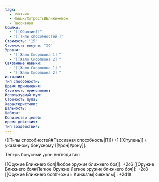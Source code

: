 ```yaml
---
tags:
  - Обаяние
  - Навык/ХитростьВБлижнемБою
  - Пассивная
Ссылки:
  - "[[Обаяние]]"
  - "[[Типы способностей]]"
Стоимость: "15"
Стоимость выкупа: "30"
Уровни:
  - "[[Жало Скорпиона 1]]"
  - "[[Жало Скорпиона 2]]"
Связанные навыки:
  - "[[Жало Скорпиона 1]]"
  - "[[Жало Скорпиона 2]]"
Источник:
Тип способности:
Время применения:
Стоимость применения:
Используемый пул:
Стоимость пула:
Характеристики:
Дальность:
Шаблон:
Количество целей:
Время действия:
Тип воздействия:
---
```

([[Типы способностей#Пассивная способность|П]]) +1 [[Ступень]] к указанному бонусному [[Урон|Урону]].

Теперь бонусный урон выгляди так: 

[[Оружие Ближнего боя|Любое оружие ближнего боя]]: +2d6
[[Оружие Ближнего боя#Легкое Оружие|Легкое оружие ближнего боя]]: +2d8
[[Оружие Ближнего боя#Ножи и Кинжалы|Кинжалы]]: +2d10